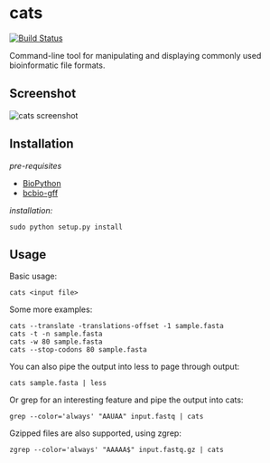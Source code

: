 cats
====

[![Build Status](https://travis-ci.org/khughitt/cats.svg?branch=master)](https://travis-ci.org/khughitt/cats)

Command-line tool for manipulating and displaying commonly used bioinformatic file formats.

Screenshot
----------

![cats screenshot](https://raw.github.com/khughitt/cats/master/docs/screenshot-grep.png)

Installation
------------

*pre-requisites*

* [BioPython](http://biopython.org/wiki/Biopython)
* [bcbio-gff](https://github.com/chapmanb/bcbb/tree/master/gff)

*installation:*

    sudo python setup.py install

Usage
-----

Basic usage:

    cats <input file>

Some more examples:

    cats --translate -translations-offset -1 sample.fasta
    cats -t -n sample.fasta
    cats -w 80 sample.fasta
    cats --stop-codons 80 sample.fasta

You can also pipe the output into less to page through output:

    cats sample.fasta | less

Or grep for an interesting feature and pipe the output into cats:

    grep --color='always' "AAUAA" input.fastq | cats

Gzipped files are also supported, using zgrep:

    zgrep --color='always' "AAAAA$" input.fastq.gz | cats

